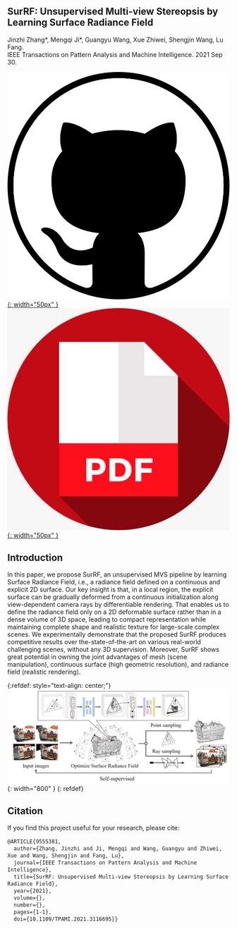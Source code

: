 ## SurRF: Unsupervised Multi-view Stereopsis by Learning Surface Radiance Field

Jinzhi Zhang\*, Mengqi Ji*, Guangyu Wang, Xue Zhiwei, Shengjin Wang, Lu Fang.<br/>IEEE Transactions on Pattern Analysis and Machine Intelligence. 2021 Sep 30.

[![github](/pic/github3.png){: width="50px" }](https://github.com/THU-luvision/SurRF)  &nbsp;&nbsp;&nbsp;
[![pdf](/pic/pdf.jpeg){: width="50px" }](https://ieeexplore.ieee.org/document/9555381) &nbsp;&nbsp;&nbsp;



## Introduction
In this paper, we propose SurRF, an unsupervised MVS pipeline by learning Surface Radiance Field, i.e., a radiance field defined on a
continuous and explicit 2D surface. Our key insight is that, in a local region, the explicit surface can be gradually deformed from a continuous initialization along view-dependent camera rays by differentiable rendering. That enables us to define the radiance field only on a 2D deformable surface rather than in a dense volume of 3D space, leading to compact representation while maintaining complete shape and realistic texture for large-scale complex scenes. We experimentally demonstrate that the proposed SurRF produces competitive results over the-state-of-the-art on various real-world challenging scenes, without any 3D supervision. Moreover, SurRF shows great potential in owning the joint advantages of mesh (scene manipulation), continuous surface (high geometric resolution), and radiance field (realistic rendering).

{:refdef: style="text-align: center;"}
![Framework](/pic/surf.png){: width="800" }
{: refdef}



## Citation

If you find this project useful for your research, please cite:

```
@ARTICLE{9555381,
  author={Zhang, Jinzhi and Ji, Mengqi and Wang, Guangyu and Zhiwei, Xue and Wang, Shengjin and Fang, Lu},
  journal={IEEE Transactions on Pattern Analysis and Machine Intelligence}, 
  title={SurRF: Unsupervised Multi-view Stereopsis by Learning Surface Radiance Field}, 
  year={2021},
  volume={},
  number={},
  pages={1-1},
  doi={10.1109/TPAMI.2021.3116695}}
```



